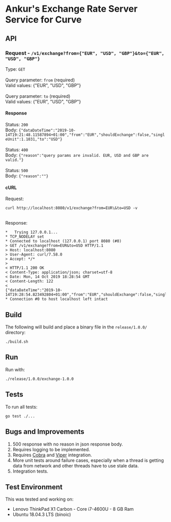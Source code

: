 # Ankur's Exchange Rate Server Service for Curve

## API

### Request - `/v1/exchange?from={"EUR", "USD", "GBP"}&to={"EUR", "USD", "GBP"}`
Type: `GET`
<br />
<br />
Query parameter: `from` (required)
<br />
Valid values: {"EUR", "USD", "GBP"}
<br />
<br />
Query parameter: `to` (required)
<br />
Valid values: {"EUR", "USD", "GBP"}

#### Response
Status: `200`
<br />
Body: `{"dataDateTime":"2019-10-14T19:21:48.11587894+01:00","from":"EUR","shouldExchange":false,"singleUnit":1.1031,"to":"USD"}`
<br />
<br />
Status: `400`
<br />
Body: `{"reason":"query params are invalid. EUR, USD and GBP are valid."}`
<br />
<br />
Status: `500`
<br />
Body: `{"reason":""}`

#### cURL

Request:
<br />

```
curl http://localhost:8080/v1/exchange?from=EUR\&to=USD -v
```

<br />
Response:
<br />

```
*   Trying 127.0.0.1...
* TCP_NODELAY set
* Connected to localhost (127.0.0.1) port 8080 (#0)
> GET /v1/exchange?from=EUR&to=USD HTTP/1.1
> Host: localhost:8080
> User-Agent: curl/7.58.0
> Accept: */*
> 
< HTTP/1.1 200 OK
< Content-Type: application/json; charset=utf-8
< Date: Mon, 14 Oct 2019 18:28:54 GMT
< Content-Length: 122
< 
{"dataDateTime":"2019-10-14T19:28:54.823492804+01:00","from":"EUR","shouldExchange":false,"singleUnit":1.1031,"to":"USD"}
* Connection #0 to host localhost left intact
```

## Build

The following will build and place a binary file in the `release/1.0.0/` directory:

```
./build.sh
```

## Run

Run with:

```
./release/1.0.0/exchange-1.0.0
```

## Tests

To run all tests:

```
go test ./...
```

## Bugs and Improvements

1. 500 response with no reason in json response body.
2. Requires logging to be implemented.
3. Requires [Cobra](https://github.com/spf13/cobra) and [Viper](https://github.com/spf13/viper) integration.
4. More unit tests around failure cases, especially when a thread is getting data from network and other threads have to use stale data.
5. Integration tests.

## Test Environment

This was tested and working on:

 - Lenovo ThinkPad X1 Carbon - Core i7-4600U - 8 GB Ram
 - Ubuntu 18.04.3 LTS (binoic)
